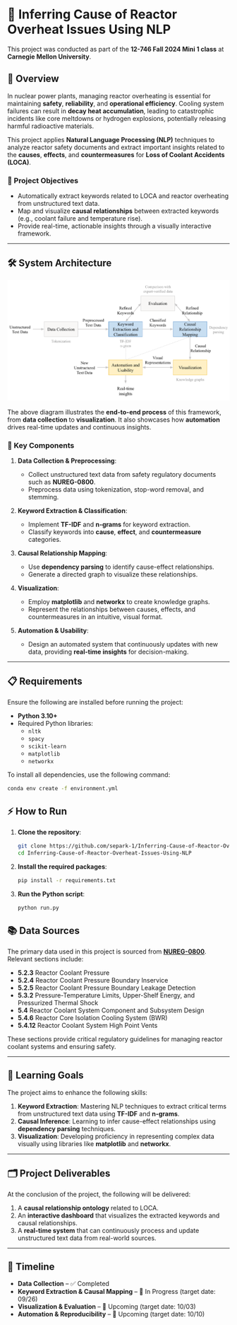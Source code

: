 <!-- 
README.md for the project: Inferring Causes of Reactor Overheat Issues Using NLP
GitHub Repository: https://github.com/separk-1/Inferring-Cause-of-Reactor-Overheat-Issues-Using-NLP 
-->

# 🚀 Inferring Cause of Reactor Overheat Issues Using NLP

This project was conducted as part of the **12-746 Fall 2024 Mini 1 class** at **Carnegie Mellon University**.

## 🌟 Overview

In nuclear power plants, managing reactor overheating is essential for maintaining **safety**, **reliability**, and **operational efficiency**. Cooling system failures can result in **decay heat accumulation**, leading to catastrophic incidents like core meltdowns or hydrogen explosions, potentially releasing harmful radioactive materials.

This project applies **Natural Language Processing (NLP)** techniques to analyze reactor safety documents and extract important insights related to the **causes**, **effects**, and **countermeasures** for **Loss of Coolant Accidents (LOCA)**.

### 🎯 Project Objectives

- Automatically extract keywords related to LOCA and reactor overheating from unstructured text data.
- Map and visualize **causal relationships** between extracted keywords (e.g., coolant failure and temperature rise).
- Provide real-time, actionable insights through a visually interactive framework.

---

## 🛠️ System Architecture

![System Architecture](image/framework.png)

The above diagram illustrates the **end-to-end process** of this framework, from **data collection** to **visualization**. It also showcases how **automation** drives real-time updates and continuous insights.

### 🔑 Key Components

1. **Data Collection & Preprocessing**:
   - Collect unstructured text data from safety regulatory documents such as **NUREG-0800**.
   - Preprocess data using tokenization, stop-word removal, and stemming.

2. **Keyword Extraction & Classification**:
   - Implement **TF-IDF** and **n-grams** for keyword extraction.
   - Classify keywords into **cause**, **effect**, and **countermeasure** categories.

3. **Causal Relationship Mapping**:
   - Use **dependency parsing** to identify cause-effect relationships.
   - Generate a directed graph to visualize these relationships.

4. **Visualization**:
   - Employ **matplotlib** and **networkx** to create knowledge graphs.
   - Represent the relationships between causes, effects, and countermeasures in an intuitive, visual format.

5. **Automation & Usability**:
   - Design an automated system that continuously updates with new data, providing **real-time insights** for decision-making.

---

## 📋 Requirements

Ensure the following are installed before running the project:

- **Python 3.10+**
- Required Python libraries:
  - `nltk`
  - `spacy`
  - `scikit-learn`
  - `matplotlib`
  - `networkx`

To install all dependencies, use the following command:

```bash
conda env create -f environment.yml
```

## ⚡ How to Run

<!-- Step-by-step guide for running the project locally -->

1. **Clone the repository**:
   <!-- Clone the project from the GitHub repository using the following command -->
   ```bash
   git clone https://github.com/separk-1/Inferring-Cause-of-Reactor-Overheat-Issues-Using-NLP.git
   cd Inferring-Cause-of-Reactor-Overheat-Issues-Using-NLP
   ```

2. **Install the required packages**:
    <!-- Install the dependencies listed in the `requirements.txt` file -->
    ```bash
    pip install -r requirements.txt
    ```
3. **Run the Python script**:
    <!-- Execute the main script to process the text data and visualize the results -->
    ```bash
    python run.py
    ```
## 📚 Data Sources

The primary data used in this project is sourced from [**NUREG-0800**](https://www.nrc.gov/reading-rm/doc-collections/nuregs/staff/sr0800/ch5/index.html). Relevant sections include:

- **5.2.3** Reactor Coolant Pressure
- **5.2.4** Reactor Coolant Pressure Boundary Inservice
- **5.2.5** Reactor Coolant Pressure Boundary Leakage Detection
- **5.3.2** Pressure-Temperature Limits, Upper-Shelf Energy, and Pressurized Thermal Shock
- **5.4** Reactor Coolant System Component and Subsystem Design
- **5.4.6** Reactor Core Isolation Cooling System (BWR)
- **5.4.12** Reactor Coolant System High Point Vents

These sections provide critical regulatory guidelines for managing reactor coolant systems and ensuring safety.

---

## 🎯 Learning Goals

The project aims to enhance the following skills:

1. **Keyword Extraction**: Mastering NLP techniques to extract critical terms from unstructured text data using **TF-IDF** and **n-grams**.
2. **Causal Inference**: Learning to infer cause-effect relationships using **dependency parsing** techniques.
3. **Visualization**: Developing proficiency in representing complex data visually using libraries like **matplotlib** and **networkx**.

---

## 🗂️ Project Deliverables

At the conclusion of the project, the following will be delivered:

1. A **causal relationship ontology** related to LOCA.
2. An **interactive dashboard** that visualizes the extracted keywords and causal relationships.
3. A **real-time system** that can continuously process and update unstructured text data from real-world sources.

---

## 📝 Timeline

- **Data Collection** – ✅ Completed
- **Keyword Extraction & Causal Mapping** – 🚧 In Progress (target date: 09/26)
- **Visualization & Evaluation** – 🔄 Upcoming (target date: 10/03)
- **Automation & Reproducibility** – 🔄 Upcoming (target date: 10/10)